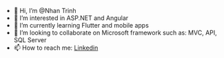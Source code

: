 - 👋 Hi, I’m @Nhan Trinh
- 👀 I’m interested in ASP.NET and Angular
- 🌱 I’m currently learning Flutter and mobile apps
- 💞️ I’m looking to collaborate on Microsoft framework such as: MVC, API, SQL Server
- 📫 How to reach me: <a target='_blank' href='https://www.linkedin.com/in/nhanth123/'>Linkedin</a>

<!---
Nhanth123/Nhanth123 is a ✨ special ✨ repository because its `README.md` (this file) appears on your GitHub profile.
You can click the Preview link to take a look at your changes.
--->
